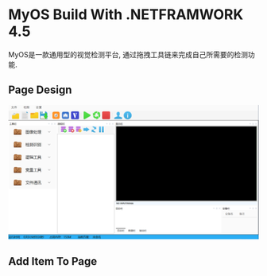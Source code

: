 # MyOS Build With .NETFRAMWORK 4.5
MyOS是一款通用型的视觉检测平台, 通过拖拽工具链来完成自己所需要的检测功能.

## Page Design
![Page Design](https://github.com/hass1mf/General-Visual-Inspection-Platform-2.0-/blob/main/image/1.png)

## Add Item To Page

